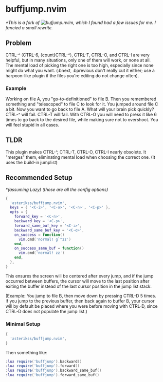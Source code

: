 # buffjump.nvim

_*This is a fork of
![bufjump.nvim](https://github.com/kwkarlwang/bufjump.nvim/tree/master), which I
found had a few issues for me. I fancied a small rewrite._

## Problem
CTRL-^ (CTRL-6, {count}CTRL-^), CTRL-T, CTRL-O, and CTRL-I are very helpful, but in
many situations, only one of them will work, or none at all. The mental load of
picking the right one is too high, especially since none might do what you want.
(:bnext, :bprevious don't really cut it either; use a harpoon-like plugin if the
files you're editing do not change often).

### Example
Working on file A, you "go-to-definitioned" to file B. Then you remembered
something and "telescoped" to file C to look for it. You jumped around file C
a bit. Now you want to go back to file A. What will your brain pick quickly? CTRL-^
will fail. CTRL-T will fail. With CTRL-O you will need to press it like 6 times to
go back to the desired file, while making sure not to overshoot. You will feel stupid
in all cases.

## TLDR
This plugin makes CTRL-^, CTRL-T, CTRL-O, CTRL-I nearly obsolete. It "merges"
them, eliminating mental load when choosing the correct one. (It uses
the build-in jumplist)

## Recommended Setup
_*(assuming Lazy) (those are all the config options)_
```lua
{
  'asterikss/buffjump.nvim',
  keys = { '<C-i>', '<C-o>', '<C-n>', '<C-p>' },
  opts = {
    forward_key = '<C-n>',
    backward_key = '<C-p>',
    forward_same_buf_key = '<C-i>',
    backward_same_buf_key = '<C-o>',
    on_success = function()
      vim.cmd('normal! g`"zz')
    end,
    on_success_same_buf = function()
      vim.cmd('normal! zz')
    end,
  },
}
```

This ensures the screen will be centered after every jump, and if the jump occurred
between buffers, the cursor will move to the last position after exiting the buffer
instead of the last cursor position in the jump list stack.

(Example: You jump to file B, then move down by pressing CTRL-D 5 times. If you jump
to the previous buffer, then back again to buffer B, your cursor will by default be
placed where you were before moving with CTRL-D, since CTRL-D does not populate the
jump list.)

### Minimal Setup
```lua
{
  'asterikss/buffjump.nvim',
}
```

Then something like:

```lua
:lua require('buffjump').backward()
:lua require('buffjump').forward()
:lua require('buffjump').backward_same_buf()
:lua require('buffjump').forward_same_buf()
```

